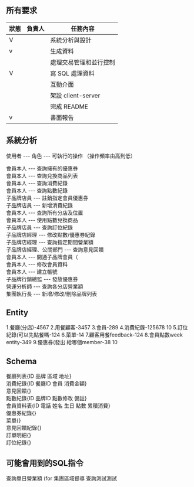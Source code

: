 ## 所有要求
| 狀態 | 負責人 | 任務內容                   |
|------|--------|----------------------------|
|  V   |        | 系統分析與設計             |
|  v   |        | 生成資料                   |
|      |        | 處理交易管理和並行控制     |
|  V   |        | 寫 SQL 處理資料            |
|      |        | 互動介面                  |
|      |        | 架設 client-server         |
|      |        | 完成 README                |
|  v   |        | 書面報告                   |


## 系統分析

使用者 --- 角色 --- 可執行的操作  （操作頻率由高到低）   

會員本人 --- 查詢擁有的優惠券   
會員本人 --- 查詢兌換商品列表   
會員本人 --- 查詢消費紀錄   
會員本人 --- 查詢點數紀錄   
子品牌店員 --- 註銷指定會員優惠券   
子品牌店員 --- 新增消費紀錄   
會員本人 --- 查詢所有分店及位置   
會員本人 --- 使用點數兌換商品  
子品牌店員 --- 查詢訂位紀錄   
子品牌店經理 --- 修改點數/優惠券紀錄   
子品牌店經理 --- 查詢指定期間營業額   
子品牌店經理、公關部門 --- 查詢意見回饋   
會員本人 --- 開通子品牌會員（   
會員本人 --- 修改會員資料   
會員本人 --- 建立帳號  
子品牌行銷總監 --- 發放優惠券   
營運分析師 --- 查詢各分店營業額   
集團執行長 --- 新增/修改/刪除品牌列表   

## Entity
1.餐廳(分店)-4567
2.用餐顧客-3457
3.會員-289
4.消費紀錄-125678 10
5.訂位紀錄(可以先點餐嗎-124
6.菜單-14
7.顧客用餐feedback-124
8.會員點數week entity-349
9.優惠券(發出 給哪個member-38 10


## Schema
餐廳列表{ID 品牌 區域 地址}   
消費紀錄{ID 餐廳ID 會員 消費金額}   
意見回饋{}   
點數紀錄{ID 品牌ID 點數修改 備註}   
會員資料表{ID 電話 姓名 生日 點數 累積消費}   
優惠券紀錄{}   
菜單{}   
意見回饋紀錄{}   
訂單明細{}   
訂位紀錄{}   


## 可能會用到的SQL指令
查詢單日營業額 (for 集團區域督導
查詢測試測試
